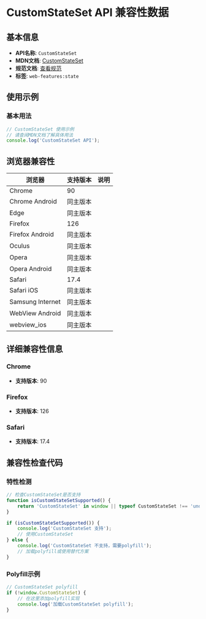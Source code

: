 # CustomStateSet API 兼容性数据

## 基本信息

- **API名称**: `CustomStateSet`
- **MDN文档**: [CustomStateSet](https://developer.mozilla.org/docs/Web/API/CustomStateSet)
- **规范文档**: [查看规范](https://html.spec.whatwg.org/multipage/custom-elements.html#customstateset)
- **标签**: `web-features:state`

## 使用示例

### 基本用法

```javascript
// CustomStateSet 使用示例
// 请查阅MDN文档了解具体用法
console.log('CustomStateSet API');
```

## 浏览器兼容性

| 浏览器 | 支持版本 | 说明 |
|--------|----------|------|
| Chrome | 90 |  |
| Chrome Android | 同主版本 |  |
| Edge | 同主版本 |  |
| Firefox | 126 |  |
| Firefox Android | 同主版本 |  |
| Oculus | 同主版本 |  |
| Opera | 同主版本 |  |
| Opera Android | 同主版本 |  |
| Safari | 17.4 |  |
| Safari iOS | 同主版本 |  |
| Samsung Internet | 同主版本 |  |
| WebView Android | 同主版本 |  |
| webview_ios | 同主版本 |  |

## 详细兼容性信息

### Chrome

- **支持版本**: 90

### Firefox

- **支持版本**: 126

### Safari

- **支持版本**: 17.4

## 兼容性检查代码

### 特性检测

```javascript
// 检查CustomStateSet是否支持
function isCustomStateSetSupported() {
    return 'CustomStateSet' in window || typeof CustomStateSet !== 'undefined';
}

if (isCustomStateSetSupported()) {
    console.log('CustomStateSet 支持');
    // 使用CustomStateSet
} else {
    console.log('CustomStateSet 不支持，需要polyfill');
    // 加载polyfill或使用替代方案
}
```

### Polyfill示例

```javascript
// CustomStateSet polyfill
if (!window.CustomStateSet) {
    // 在这里添加polyfill实现
    console.log('加载CustomStateSet polyfill');
}
```

